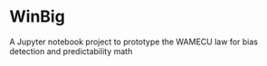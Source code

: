 # WinBig
A Jupyter notebook project to prototype the WAMECU law for bias detection and predictability math
